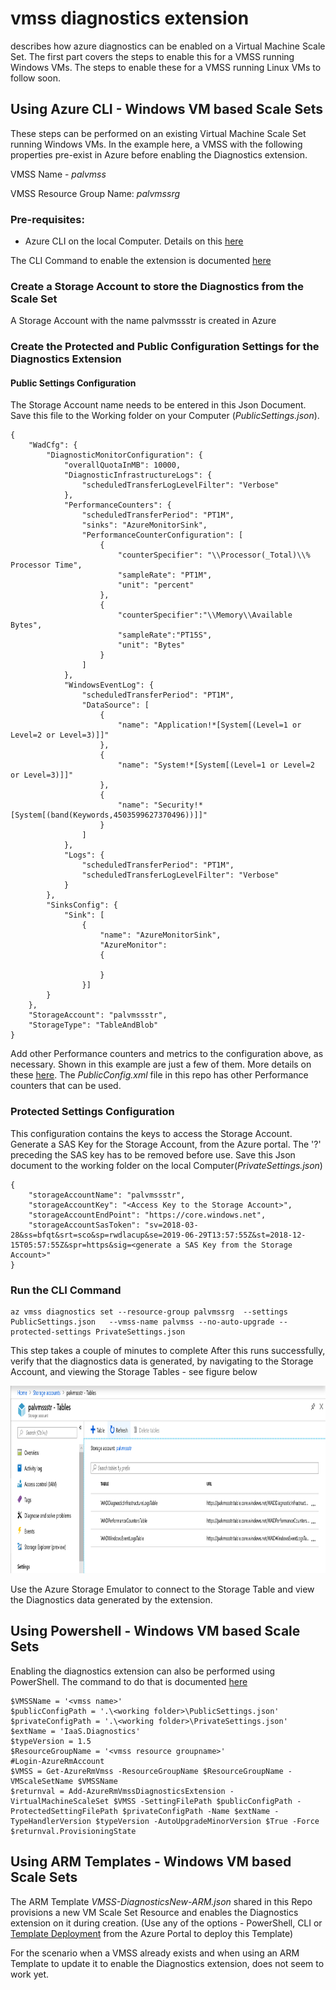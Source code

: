 # vmss diagnostics extension
describes how azure diagnostics can be enabled on a Virtual Machine Scale Set. The first part covers the steps to enable this for a VMSS running Windows VMs. The steps to enable these for a VMSS running Linux VMs to follow soon.

## Using Azure CLI - Windows VM based Scale Sets
These steps can be performed on an existing Virtual Machine Scale Set running Windows VMs. In the example here, a VMSS with the following properties pre-exist in Azure before enabling the Diagnostics extension.

VMSS Name - *palvmss*

VMSS Resource Group Name: *palvmssrg*

### Pre-requisites:
- Azure CLI on the local Computer. Details on this [here](https://docs.microsoft.com/en-us/cli/azure/install-azure-cli?view=azure-cli-latest)

The CLI Command to enable the extension is documented [here](https://docs.microsoft.com/en-us/cli/azure/vmss/diagnostics?view=azure-cli-latest#az-vmss-diagnostics-set)

### Create a Storage Account to store the Diagnostics from the Scale Set
A Storage Account with the name palvmssstr is created in Azure

### Create the Protected and Public Configuration Settings for the Diagnostics Extension

#### Public Settings Configuration
The Storage Account name needs to be entered in this Json Document. Save this file to the Working folder on your Computer (*PublicSettings.json*).

````
{
    "WadCfg": {
        "DiagnosticMonitorConfiguration": {
            "overallQuotaInMB": 10000,
            "DiagnosticInfrastructureLogs": {
                "scheduledTransferLogLevelFilter": "Verbose"
            },
            "PerformanceCounters": {
                "scheduledTransferPeriod": "PT1M",
                "sinks": "AzureMonitorSink",
                "PerformanceCounterConfiguration": [
                    {
                        "counterSpecifier": "\\Processor(_Total)\\% Processor Time",
                        "sampleRate": "PT1M",
                        "unit": "percent"
                    },
                    {
                        "counterSpecifier":"\\Memory\\Available Bytes",
                        "sampleRate":"PT15S",
                        "unit": "Bytes"
                    }
                ]
            },
            "WindowsEventLog": {
                "scheduledTransferPeriod": "PT1M",
                "DataSource": [
                    {
                        "name": "Application!*[System[(Level=1 or Level=2 or Level=3)]]"
                    },
                    {
                        "name": "System!*[System[(Level=1 or Level=2 or Level=3)]]"
                    },
                    {
                        "name": "Security!*[System[(band(Keywords,4503599627370496))]]"
                    }
                ]
            },
            "Logs": {
                "scheduledTransferPeriod": "PT1M",
                "scheduledTransferLogLevelFilter": "Verbose"
            }
        },
        "SinksConfig": {
            "Sink": [
                {
                    "name": "AzureMonitorSink",
                    "AzureMonitor":
                    {
                       
                    }
                }]
        }
    },
    "StorageAccount": "palvmssstr",
    "StorageType": "TableAndBlob"
}
````
Add other Performance counters and metrics to the configuration above, as necessary. Shown in this example are just a few of them. More details on these [here](https://docs.microsoft.com/en-us/azure/azure-monitor/platform/diagnostics-extension-schema-1dot3). The *PublicConfig.xml* file in this repo has other Performance counters that can be used.

### Protected Settings Configuration
This configuration contains the keys to access the Storage Account. Generate a SAS Key for the Storage Account, from the Azure portal. The '?' preceding the SAS key has to be removed before use. Save this Json document to the working folder on the local Computer(*PrivateSettings.json*)

````
{
    "storageAccountName": "palvmssstr",
    "storageAccountKey": "<Access Key to the Storage Account>",
    "storageAccountEndPoint": "https://core.windows.net",
    "storageAccountSasToken": "sv=2018-03-28&ss=bfqt&srt=sco&sp=rwdlacup&se=2019-06-29T13:57:55Z&st=2018-12-15T05:57:55Z&spr=https&sig=<generate a SAS Key from the Storage Account>"
}
````
### Run the CLI Command
````
az vmss diagnostics set --resource-group palvmssrg  --settings PublicSettings.json   --vmss-name palvmss --no-auto-upgrade --protected-settings PrivateSettings.json 
````
This step takes a couple of minutes to complete After this runs successfully, verify that the diagnostics data is generated, by navigating to the Storage Account, and viewing the Storage Tables - see figure below

<img src="./images/TableStorage.PNG" alt="drawing" height="300px"/>

Use the Azure Storage Emulator to connect to the Storage Table and view the Diagnostics data generated by the extension.

## Using Powershell - Windows VM based Scale Sets
Enabling the diagnostics extension can also be performed using PowerShell. The command to do that is documented [here](https://docs.microsoft.com/en-us/powershell/module/azurerm.compute/add-azurermvmssdiagnosticsextension?view=azurermps-6.13.0#examples)
````
$VMSSName = '<vmss name>'
$publicConfigPath = '.\<working folder>\PublicSettings.json'
$privateConfigPath = '.\<working folder>\PrivateSettings.json'
$extName = 'IaaS.Diagnostics'
$typeVersion = 1.5
$ResourceGroupName = '<vmss resource groupname>'
#Login-AzureRmAccount
$VMSS = Get-AzureRmVmss -ResourceGroupName $ResourceGroupName -VMScaleSetName $VMSSName 
$returnval = Add-AzureRmVmssDiagnosticsExtension -VirtualMachineScaleSet $VMSS -SettingFilePath $publicConfigPath -ProtectedSettingFilePath $privateConfigPath -Name $extName -TypeHandlerVersion $typeVersion -AutoUpgradeMinorVersion $True -Force
$returnval.ProvisioningState
````
    
## Using ARM Templates - Windows VM based Scale Sets

The ARM Template *VMSS-DiagnosticsNew-ARM.json* shared in this Repo provisions a new VM Scale Set Resource and enables the Diagnostics extension on it during creation. (Use any of the options - PowerShell, CLI or [Template Deployment](https://docs.microsoft.com/en-us/azure/azure-resource-manager/resource-group-template-deploy-portal#deploy-resources-from-custom-template) from the Azure Portal to deploy this Template)

For the scenario when a VMSS already exists and when using an ARM Template to update it to enable the Diagnostics extension, does not seem to work yet. 
